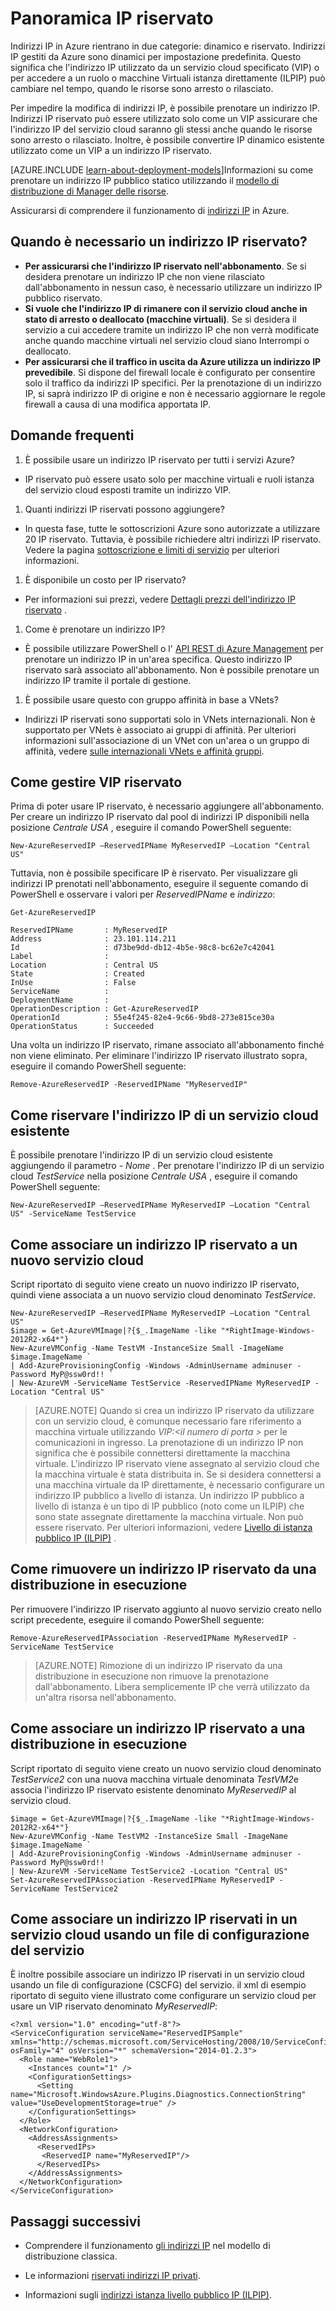 <properties
   pageTitle="Riservato IP | Microsoft Azure"
   description="Informazioni su indirizzi IP riservati e come possono essere gestiti"
   services="virtual-network"
   documentationCenter="na"
   authors="jimdial"
   manager="carmonm"
   editor="tysonn" />
<tags
   ms.service="virtual-network"
   ms.devlang="na"
   ms.topic="article"
   ms.tgt_pltfrm="na"
   ms.workload="infrastructure-services"
   ms.date="02/10/2016"
   ms.author="jdial" />

# <a name="reserved-ip-overview"></a>Panoramica IP riservato
Indirizzi IP in Azure rientrano in due categorie: dinamico e riservato. Indirizzi IP gestiti da Azure sono dinamici per impostazione predefinita. Questo significa che l'indirizzo IP utilizzato da un servizio cloud specificato (VIP) o per accedere a un ruolo o macchine Virtuali istanza direttamente (ILPIP) può cambiare nel tempo, quando le risorse sono arresto o rilasciato.

Per impedire la modifica di indirizzi IP, è possibile prenotare un indirizzo IP. Indirizzi IP riservato può essere utilizzato solo come un VIP assicurare che l'indirizzo IP del servizio cloud saranno gli stessi anche quando le risorse sono arresto o rilasciato. Inoltre, è possibile convertire IP dinamico esistente utilizzato come un VIP a un indirizzo IP riservato.

[AZURE.INCLUDE [learn-about-deployment-models](../../includes/learn-about-deployment-models-classic-include.md)]Informazioni su come prenotare un indirizzo IP pubblico statico utilizzando il [modello di distribuzione di Manager delle risorse](virtual-network-ip-addresses-overview-arm.md).

Assicurarsi di comprendere il funzionamento di [indirizzi IP](virtual-network-ip-addresses-overview-classic.md) in Azure.

## <a name="when-do-i-need-a-reserved-ip"></a>Quando è necessario un indirizzo IP riservato?
- **Per assicurarsi che l'indirizzo IP riservato nell'abbonamento**. Se si desidera prenotare un indirizzo IP che non viene rilasciato dall'abbonamento in nessun caso, è necessario utilizzare un indirizzo IP pubblico riservato.  
- **Si vuole che l'indirizzo IP di rimanere con il servizio cloud anche in stato di arresto o deallocato (macchine virtuali)**. Se si desidera il servizio a cui accedere tramite un indirizzo IP che non verrà modificate anche quando macchine virtuali nel servizio cloud siano Interrompi o deallocato.
- **Per assicurarsi che il traffico in uscita da Azure utilizza un indirizzo IP prevedibile**. Si dispone del firewall locale è configurato per consentire solo il traffico da indirizzi IP specifici. Per la prenotazione di un indirizzo IP, si saprà indirizzo IP di origine e non è necessario aggiornare le regole firewall a causa di una modifica apportata IP.

## <a name="faq"></a>Domande frequenti
1. È possibile usare un indirizzo IP riservato per tutti i servizi Azure?  
  - IP riservato può essere usato solo per macchine virtuali e ruoli istanza del servizio cloud esposti tramite un indirizzo VIP.
1. Quanti indirizzi IP riservati possono aggiungere?  
  - In questa fase, tutte le sottoscrizioni Azure sono autorizzate a utilizzare 20 IP riservato. Tuttavia, è possibile richiedere altri indirizzi IP riservato. Vedere la pagina [sottoscrizione e limiti di servizio](../azure-subscription-service-limits.md) per ulteriori informazioni.
1. È disponibile un costo per IP riservato?
  - Per informazioni sui prezzi, vedere [Dettagli prezzi dell'indirizzo IP riservato](http://go.microsoft.com/fwlink/?LinkID=398482) .
1. Come è prenotare un indirizzo IP?
  - È possibile utilizzare PowerShell o l' [API REST di Azure Management](https://msdn.microsoft.com/library/azure/dn722420.aspx) per prenotare un indirizzo IP in un'area specifica. Questo indirizzo IP riservato sarà associato all'abbonamento. Non è possibile prenotare un indirizzo IP tramite il portale di gestione.
1. È possibile usare questo con gruppo affinità in base a VNets?
  - Indirizzi IP riservati sono supportati solo in VNets internazionali. Non è supportato per VNets è associato ai gruppi di affinità. Per ulteriori informazioni sull'associazione di un VNet con un'area o un gruppo di affinità, vedere [sulle internazionali VNets e affinità gruppi](virtual-networks-migrate-to-regional-vnet.md).

## <a name="how-to-manage-reserved-vips"></a>Come gestire VIP riservato

Prima di poter usare IP riservato, è necessario aggiungere all'abbonamento. Per creare un indirizzo IP riservato dal pool di indirizzi IP disponibili nella posizione *Centrale USA* , eseguire il comando PowerShell seguente:

    New-AzureReservedIP –ReservedIPName MyReservedIP –Location "Central US"

Tuttavia, non è possibile specificare IP è riservato. Per visualizzare gli indirizzi IP prenotati nell'abbonamento, eseguire il seguente comando di PowerShell e osservare i valori per *ReservedIPName* e *indirizzo*:

    Get-AzureReservedIP

    ReservedIPName       : MyReservedIP
    Address              : 23.101.114.211
    Id                   : d73be9dd-db12-4b5e-98c8-bc62e7c42041
    Label                :
    Location             : Central US
    State                : Created
    InUse                : False
    ServiceName          :
    DeploymentName       :
    OperationDescription : Get-AzureReservedIP
    OperationId          : 55e4f245-82e4-9c66-9bd8-273e815ce30a
    OperationStatus      : Succeeded

Una volta un indirizzo IP riservato, rimane associato all'abbonamento finché non viene eliminato. Per eliminare l'indirizzo IP riservato illustrato sopra, eseguire il comando PowerShell seguente:

    Remove-AzureReservedIP -ReservedIPName "MyReservedIP"

## <a name="how-to-reserve-the-ip-address-of-an-existing-cloud-service"></a>Come riservare l'indirizzo IP di un servizio cloud esistente

È possibile prenotare l'indirizzo IP di un servizio cloud esistente aggiungendo il parametro *- Nome* . Per prenotare l'indirizzo IP di un servizio cloud *TestService* nella posizione *Centrale USA* , eseguire il comando PowerShell seguente:

    New-AzureReservedIP –ReservedIPName MyReservedIP –Location "Central US" -ServiceName TestService


## <a name="how-to-associate-a-reserved-ip-to-a-new-cloud-service"></a>Come associare un indirizzo IP riservato a un nuovo servizio cloud
Script riportato di seguito viene creato un nuovo indirizzo IP riservato, quindi viene associata a un nuovo servizio cloud denominato *TestService*.

    New-AzureReservedIP –ReservedIPName MyReservedIP –Location "Central US"
    $image = Get-AzureVMImage|?{$_.ImageName -like "*RightImage-Windows-2012R2-x64*"}
    New-AzureVMConfig -Name TestVM -InstanceSize Small -ImageName $image.ImageName `
  	| Add-AzureProvisioningConfig -Windows -AdminUsername adminuser -Password MyP@ssw0rd!! `
  	| New-AzureVM -ServiceName TestService -ReservedIPName MyReservedIP -Location "Central US"

>[AZURE.NOTE] Quando si crea un indirizzo IP riservato da utilizzare con un servizio cloud, è comunque necessario fare riferimento a macchina virtuale utilizzando *VIP:&lt;il numero di porta >* per le comunicazioni in ingresso. La prenotazione di un indirizzo IP non significa che è possibile connettersi direttamente la macchina virtuale. L'indirizzo IP riservato viene assegnato al servizio cloud che la macchina virtuale è stata distribuita in. Se si desidera connettersi a una macchina virtuale da IP direttamente, è necessario configurare un indirizzo IP pubblico a livello di istanza. Un indirizzo IP pubblico a livello di istanza è un tipo di IP pubblico (noto come un ILPIP) che sono state assegnate direttamente la macchina virtuale. Non può essere riservato. Per ulteriori informazioni, vedere [Livello di istanza pubblico IP (ILPIP)](virtual-networks-instance-level-public-ip.md) .

## <a name="how-to-remove-a-reserved-ip-from-a-running-deployment"></a>Come rimuovere un indirizzo IP riservato da una distribuzione in esecuzione
Per rimuovere l'indirizzo IP riservato aggiunto al nuovo servizio creato nello script precedente, eseguire il comando PowerShell seguente:

    Remove-AzureReservedIPAssociation -ReservedIPName MyReservedIP -ServiceName TestService

>[AZURE.NOTE] Rimozione di un indirizzo IP riservato da una distribuzione in esecuzione non rimuove la prenotazione dall'abbonamento. Libera semplicemente IP che verrà utilizzato da un'altra risorsa nell'abbonamento.

## <a name="how-to-associate-a-reserved-ip-to-a-running-deployment"></a>Come associare un indirizzo IP riservato a una distribuzione in esecuzione
Script riportato di seguito viene creato un nuovo servizio cloud denominato *TestService2* con una nuova macchina virtuale denominata *TestVM2*e associa l'indirizzo IP riservato esistente denominato *MyReservedIP* al servizio cloud.

    $image = Get-AzureVMImage|?{$_.ImageName -like "*RightImage-Windows-2012R2-x64*"}
    New-AzureVMConfig -Name TestVM2 -InstanceSize Small -ImageName $image.ImageName `
  	| Add-AzureProvisioningConfig -Windows -AdminUsername adminuser -Password MyP@ssw0rd!! `
  	| New-AzureVM -ServiceName TestService2 -Location "Central US"
    Set-AzureReservedIPAssociation -ReservedIPName MyReservedIP -ServiceName TestService2

## <a name="how-to-associate-a-reserved-ip-to-a-cloud-service-by-using-a-service-configuration-file"></a>Come associare un indirizzo IP riservati in un servizio cloud usando un file di configurazione del servizio
È inoltre possibile associare un indirizzo IP riservati in un servizio cloud usando un file di configurazione (CSCFG) del servizio. il xml di esempio riportato di seguito viene illustrato come configurare un servizio cloud per usare un VIP riservato denominato *MyReservedIP*:

    <?xml version="1.0" encoding="utf-8"?>
    <ServiceConfiguration serviceName="ReservedIPSample" xmlns="http://schemas.microsoft.com/ServiceHosting/2008/10/ServiceConfiguration" osFamily="4" osVersion="*" schemaVersion="2014-01.2.3">
      <Role name="WebRole1">
        <Instances count="1" />
        <ConfigurationSettings>
          <Setting name="Microsoft.WindowsAzure.Plugins.Diagnostics.ConnectionString" value="UseDevelopmentStorage=true" />
        </ConfigurationSettings>
      </Role>
      <NetworkConfiguration>
        <AddressAssignments>
          <ReservedIPs>
           <ReservedIP name="MyReservedIP"/>
          </ReservedIPs>
        </AddressAssignments>
      </NetworkConfiguration>
    </ServiceConfiguration>

## <a name="next-steps"></a>Passaggi successivi

- Comprendere il funzionamento [gli indirizzi IP](virtual-network-ip-addresses-overview-classic.md) nel modello di distribuzione classica.

- Le informazioni [riservati indirizzi IP privati](virtual-networks-reserved-private-ip.md).

- Informazioni sugli [indirizzi istanza livello pubblico IP (ILPIP)](virtual-networks-instance-level-public-ip.md).
